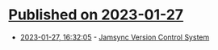 # [Published on 2023-01-27](index.md)

* [2023-01-27, 16:32:05](https://lobste.rs/s/04snlo/jamsync_version_control_system) - [Jamsync Version Control System](https://jamsync.dev/)
